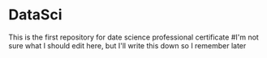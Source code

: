 # DataSci
This is the first repository for date science professional certificate
#I'm not sure what I should edit here, but I'll write this down so I remember later

